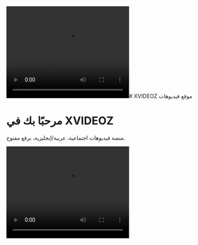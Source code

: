 
<video width="320" height="240" controls>
  <source src="video.mp4" type="video/mp4">
  المتصفح لا يدعم عرض الفيديو.
</video># XVIDEOZ
موقع فيديوهات

<!DOCTYPE html>
<html lang="ar">
<head>
    <meta charset="UTF-8">
    <title>XVIDEOZ - منصة الفيديوهات</title>
</head>
<body>
    <h1>مرحبًا بك في XVIDEOZ</h1>
    <p>منصة فيديوهات اجتماعية، عربية/إنجليزية، برفع مفتوح.</p>
</body>
    <video width="320" height="240" controls>
  <source src="video.mp4" type="video/mp4">
  المتصفح لا يدعم عرض الفيديو.
</video>
</html>
<source src="cats.mp4" type="video/mp4">
